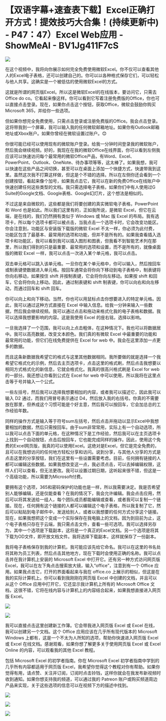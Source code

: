 # 【双语字幕+速查表下载】Excel正确打开方式！提效技巧大合集！(持续更新中) - P47：47）Excel Web应用 - ShowMeAI - BV1Jg411F7cS

![](img/2e3c2d66bc28098e64ec67375fb085cb_0.png)

在这个视频中，我将向你展示如何完全免费使用微软Excel。你不仅可以查看其他人的Excel电子表格，还可以创建自己的。你可以以各种格式保存它们，可以轻松与他人共享。这确实是一个被低估的使用微软Excel的方式。

这就是所谓的网页版Excel。所以这是微软Excel的在线版本，要访问它，只需去Office do co。它看起来像这样。你可以看到它写着注册免费版的Office，你也可以直接点击登录。现在，如果你点击这个按钮，获取Office，微软会鼓励你购买Microsoft 365，并给你一些选项。

但如果你想完全免费使用，只需点击登录或注册免费版的Office。我会点击登录。这将带我到一个屏幕，我可以输入我的任何微软邮箱地址。如果你有Outlook邮箱地址或Xbox账户。如果你曾经在微软设置过账户。😊

你很可能已经可以使用现有的微软账户登录。给我一分钟时间登录我的微软账户，然后我会继续视频。好的，我现在在我的微软Office在线界面，你可以看到左侧我应该可以快速访问每个最常用的微软Office产品，有Word、Excel、PowerPoint、Outlook、OneNote、待办事项等等，这太棒了。如果我想，我可以快速在这些产品之间切换，甚至可以在桌面上添加一个快捷方式，快速带我到这里。虽然这次我不打算这样做，但这是个不错的选择。所以在左侧你还会看到一个创建按钮，看起来像个加号，如果我点击它，我可以在新的免费Office在线账户中快速创建任何这些类型的文档。我只需选择电子表格，如果你们中有人使用过G Suite的Google文档、Google表格、Google幻灯片，这个想法是相似的。

不过这是来自微软的，这些都是我们将要创建的真实微软电子表格，PowerPoint 和 Word 也是如此。所以我们这里有的，正如我所说，是微软 Excel，但它在云端，是在线的，我们仍然拥有类似于 Windows 或 Mac 版 Excel 的布局。我有选项卡，所以每个选项卡都可以被点击，当我点击一个选项卡时，它会改变功能区。你会注意到，功能区与安装版下载版的微软 Excel 不太一样，你必须为此付费，功能区包含了最基本、最常用的选项和功能，但并不是所有的。如果我查看插入选项卡和功能区，我可以看到我可以插入图形和图表，但我看不到智能艺术列在那里，所以我们得到的只是最重要、最常用的选项和设置，而不是所有的，就像桌面版的微软 Excel 一样，我可以点击一次进入某个单元格，我可以点击。

双击单元格可以跳入该单元格。一旦你在某个单元格中，你可以输入，然后按回车或制表键使数据进入单元格。按回车通常会将你向下移动到电子表格中，制表键将你向右移动，如果按住 shift 并按制表键，它会将你向左移动。如果按 shift 和回车，它会将你向上移动。因此，通过制表键和 shift 制表键，你可以向右和向左移动，而通过回车和 shift 回车。

你可以向上和向下移动。当然，你也可以用鼠标点击你想要进入的特定单元格。因此，我可以通过这种方式直接在 Excel 中输入信息。给我一分钟来输入一些数据，然后我会继续视频。我可以通过点击和拖动来格式化我的电子表格和数据。我可以选择我想要影响的内容。这是我使用 Excel 的座右铭，选择以影响。

一旦我选择了一个范围，我可以向上点击粗体，在这种情况下。我也可以将数据居中。我可以高亮数据，改变文本颜色。我们真的有微软 Excel 中最重要的功能和最常用的功能，但它们在线免费提供在 Excel for web 中。我会在这里添加一点更多的数据。

而且这条新数据我希望它的格式与这里其他数据相同。我所要做的就是选择一个我希望它格式化的示例，然后去主页选项卡，点击这里的格式刷，然后点击我想要以相同方式格式化的新信息，它就会格式化。我真的很高兴格式刷是 Excel for web 的一部分。我还想让你看到公式在 Excel for web 中可以使用，所以我将在这里点击等于号并输入一个公式。

一些左括号，然后我可以选择我想要相加的内容，或者我可以描述它，因此我可以输入 D2 通过，而我们用冒号表示通过 D4，然后放入我的右括号。你真的不需要放在那里，但养成这个习惯可能是个好主意，然后我可以按回车，它会加总总的工作经验年数。

同样的操作方式是输入等于符号sum左括号，然后点击并拖动以显示Excel中我想要相加的数据，然后只需按回车。由于sum非常常用，实际上有一个自动选项，所以我可以点击下面的单元格，在这种情况下是工作经验，然后我可以在主页选项卡上找到一个自动按钮，点击后按回车，它也能完成同样的操作。因此，使用这个免费的Excel网页版，我真的可以使用Excel。这绝对是Excel，但它是完全免费的，且可以在我想访问的任何地方轻松分享和访问。说到分享，与其他人分享的方式是点击这里的分享按钮，我们在这里有一些设置需要考虑。目前，任何拥有链接的人都可以编辑这些数据。如果我想改变这一点，我必须点击，可以去掉编辑权限，这样人们可以查看，但无法更改。我可以设置过期日期，这听起来很不错，但这是一个高级功能，所以需要为Microsoft付费。

要拥有这个选项，365和密码保护的功能也是一样，所以我需要决定。我是否希望别人能够编辑，还是仅能查看？在我的情况下，我会允许编辑。我会点击应用，然后可以将其发送给一组人，每个团队成员都能编辑或查看，或者我可以复制一个链接。现在，任何拥有这个链接的人都可以编辑这个电子表格，所以我复制了它，然后可以粘贴到电子邮件中，发送给别人，或者以我想要的任何方式分享这个链接。现在，如果我想把这个变成一个实际保存在我电脑上的文档，因为到目前为止，这个电子表格只存在于云端，我只需点击文件，查看一些可选项。我可以选择另存为，其中一个选项是下载副本，这将是一个真正的Excel文档。另一个选项是将其下载为OD文件，即开放文档文件。我将选择下载副本，这样就保存了一份副本。

我将电子表格保存到我的计算机，我可能应该先给它命名。我可以在这里的书名处将其称为员工列表，然后点击其他地方，现在下载时会使用正确的名称。我可以点击并在我计算机上安装的 Microsoft Excel 中打开它。还有另一种方式访问网页版 Excel，我可以在左下角点击搜索放大镜，输入“office”，注意到有一个 Office 应用。如果我点击它，打开的界面看起来与我在 office.co 上展示的相似，但这是在我的实际计算机上。你可以看到我刚刚在网页版 Excel 中创建的文档，并且可以从这个 Office 应用中打开它，它还显示我计算机上所有的 Microsoft Office 文档，这很不错，它将在线内容与计算机上的内容结合起来，如果我想直接进入网页版 Excel。

![](img/2e3c2d66bc28098e64ec67375fb085cb_2.png)

![](img/2e3c2d66bc28098e64ec67375fb085cb_3.png)

我可以直接点击这里创建新工作簿。它会带我进入网页版 Excel 或 Excel 在线，我可以创建另一个文档。这个 Office 应用应该在几乎所有现代版本的 Microsoft Windows 上都有，这是一个不太为人所知的选项，帮助你快速进入网页版 Excel 或 Excel 在线文档。感谢观看，如果你想了解更多关于使用网页版 Excel 或 Excel Online 的内容，可以观看我的其他 Excel 教程。

包括 Microsoft Excel 的初学者指南。你在 Microsoft Excel 初学者指南中学到的几乎所有内容都适用于网页版 Excel，我希望你觉得这个教程对你有帮助。如果你觉得有用，请点赞、关注并订阅，订阅时点击铃铛，这样你就会在我发布新视频时收到通知。如果你想支持我的频道，可以通过我的 Patreon 账户或购买频道周边产品来实现，关于这些选项的信息可以在视频下方的描述中找到。

![](img/2e3c2d66bc28098e64ec67375fb085cb_5.png)

![](img/2e3c2d66bc28098e64ec67375fb085cb_6.png)

![](img/2e3c2d66bc28098e64ec67375fb085cb_7.png)
